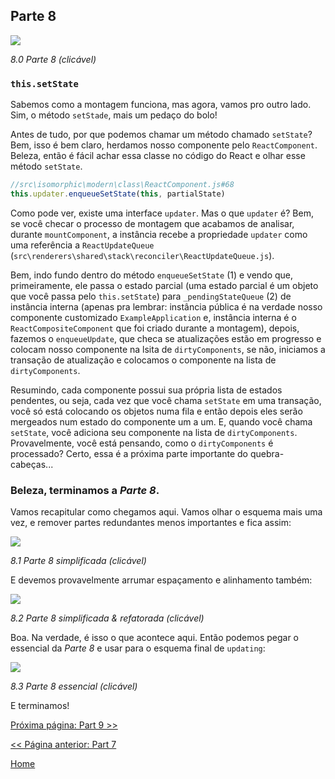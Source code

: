 ## Parte 8

[![](https://rawgit.com/Bogdan-Lyashenko/Under-the-hood-ReactJS/master/stack/images/8/part-8.svg)](https://rawgit.com/Bogdan-Lyashenko/Under-the-hood-ReactJS/master/stack/images/8/part-8.svg)

<em>8.0 Parte 8 (clicável)</em>

### `this.setState`

Sabemos como a montagem funciona, mas agora, vamos pro outro lado. Sim, o método `setStade`, mais um pedaço do bolo!

Antes de tudo, por que podemos chamar um método chamado `setState`? Bem, isso é bem claro, herdamos nosso componente pelo `ReactComponent`. Beleza, então é fácil achar essa classe no código do React e olhar esse método `setState`.

```javascript
//src\isomorphic\modern\class\ReactComponent.js#68
this.updater.enqueueSetState(this, partialState)
```
Como pode ver, existe uma interface `updater`. Mas o que `updater` é? Bem, se você checar o processo de montagem que acabamos de analisar, durante `mountComponent`, a instância recebe a propriedade `updater` como uma referência a `ReactUpdateQueue` (`src\renderers\shared\stack\reconciler\ReactUpdateQueue.js`).

Bem, indo fundo dentro do método `enqueueSetState` (1) e vendo que, primeiramente, ele passa o estado parcial (uma estado parcial é um objeto que você passa pelo `this.setState`) para `_pendingStateQueue` (2) de instância interna (apenas pra lembrar: instância pública é na verdade nosso componente customizado `ExampleApplication` e, instância interna é o `ReactCompositeComponent` que foi criado durante a montagem), depois, fazemos o `enqueueUpdate`, que checa se atualizações estão em progresso e colocam nosso componente na lsita de `dirtyComponents`, se não, iniciamos a transação de atualização e colocamos o componente na lista de `dirtyComponents`.

Resumindo, cada componente possui sua própria lista de estados pendentes, ou seja, cada vez que você chama `setState` em uma transação, você só está colocando os objetos numa fila e então depois eles serão mergeados num estado do componente um a um. E, quando você chama `setState`, você adiciona seu componente na lista de `dirtyComponents`. Provavelmente, você está pensando, como o `dirtyComponents` é processado? Certo, essa é a próxima parte importante do quebra-cabeças...

### Beleza, terminamos a *Parte 8*.

Vamos recapitular como chegamos aqui. Vamos olhar o esquema mais uma vez, e remover partes redundantes menos importantes e fica assim:

[![](https://rawgit.com/Bogdan-Lyashenko/Under-the-hood-ReactJS/master/stack/images/8/part-8-A.svg)](https://rawgit.com/Bogdan-Lyashenko/Under-the-hood-ReactJS/master/stack/images/8/part-8-A.svg)

<em>8.1 Parte 8 simplificada (clicável)</em>

E devemos provavelmente arrumar espaçamento e alinhamento também:

[![](https://rawgit.com/Bogdan-Lyashenko/Under-the-hood-ReactJS/master/stack/images/8/part-8-B.svg)](https://rawgit.com/Bogdan-Lyashenko/Under-the-hood-ReactJS/master/stack/images/8/part-8-B.svg)

<em>8.2 Parte 8 simplificada & refatorada (clicável)</em>

Boa. Na verdade, é isso o que acontece aqui. Então podemos pegar o essencial da *Parte 8* e usar para o esquema final de `updating`:

[![](https://rawgit.com/Bogdan-Lyashenko/Under-the-hood-ReactJS/master/stack/images/8/part-8-C.svg)](https://rawgit.com/Bogdan-Lyashenko/Under-the-hood-ReactJS/master/stack/images/8/part-8-C.svg)

<em>8.3 Parte 8 essencial (clicável)</em>

E terminamos!


[Próxima página: Part 9 >>](./Part-9.md)

[<< Página anterior: Part 7](./Part-7.md)


[Home](../../README.md)

